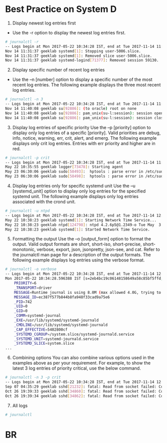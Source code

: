 # Best Practice on System D

1. Display newest log entries first
- Use the -r option to display the newest log entries first.

```bash
# journalctl -r
-- Logs begin at Mon 2017-05-22 10:34:28 IST, end at Tue 2017-11-14 11:31:37 IST. --
Nov 14 11:31:37 geeklab systemd[1]: Stopping user-5006.slice.
Nov 14 11:31:37 geeklab systemd[1]: Removed slice user-5006.slice.
Nov 14 11:31:37 geeklab systemd-logind[71377]: Removed session 59130.
```

2. Display specific number of recent log entries
- Use the –n [number] option to display a specific number of the most recent log entries. The following example displays the three most recent log entries.
```bash
# journalctl -n 3
-- Logs begin at Mon 2017-05-22 10:34:28 IST, end at Tue 2017-11-14 11:40:08 IST. --
Nov 14 11:40:08 geeklab su[92886]: (to oracle) root on none
Nov 14 11:40:08 geeklab su[92886]: pam_unix(su-l:session): session opened for user oracle by (uid=0)
Nov 14 11:40:08 geeklab su[92886]: pam_unix(su-l:session): session closed for user oracle
```


3. Display log entries of specific priority
Use the –p [priority] option to display only log entries of a specific [priority]. Valid priorities are debug, info, notice, warning, err, crit, alert, and emerg. The following example displays only crit log entries. Entries with err priority and higher are in red.
```bash
# journalctl -p crit
-- Logs begin at Mon 2017-05-22 10:34:28 IST, end at Tue 2017-11-14 11:40:08 IST. --
May 22 10:35:55 geeklab logger[73478]: Starting agent
May 23 06:30:06 geeklab sudo[58493]:  hptools : parse error in /etc/sudoers near line 125 ; TTY=pts/0 ; PWD=/home/hptools ;
May 23 06:30:06 geeklab sudo[58498]:  hptools : parse error in /etc/sudoers near line 125 ; TTY=pts/0 ; PWD=/home/hptools ;
```

4. Display log entries only for specific systemd unit
Use the –u [systemd_unit] option to display only log entries for the specified systemd unit. The following example displays only log entries associated with the crond unit.
```bash
# journalctl -u ntpd
-- Logs begin at Mon 2017-05-22 10:34:28 IST, end at Tue 2017-11-14 12:01:40 IST. --
May 22 10:38:23 geeklab systemd[1]: Starting Network Time Service...
May 22 10:38:23 geeklab ntpd[124798]: ntpd 4.2.6p5@1.2349-o Tue May  3 14:43:00 UTC 2016 (1)
May 22 10:38:23 geeklab systemd[1]: Started Network Time Service.
```
5. Formatting the output
Use the –o [output_form] option to format the output. Valid output formats are short, short-iso, short-precise, short-monotonic, verbose, export, json, jsonpretty, json-see, and cat. Refer to the journalctl man page for a description of the output formats. The following example displays log entries using the verbose format.
```bash
# journalctl -o verbose
-- Logs begin at Mon 2017-05-22 10:34:28 IST, end at Tue 2017-11-14 12:05:12 IST. --
Mon 2017-05-22 10:34:28.596388 IST [s=2eb4bc19c06148158649a58c85bf5ffd;i=1;b=20687e1fa4ce4c78a372ea44f064aa3c;m=26fb2c;t=55015ce4328a4;x=da00a88e8477
    PRIORITY=6
    _TRANSPORT=driver
    MESSAGE=Runtime journal is using 8.0M (max allowed 4.0G, trying to leave 4.0G free of 125.8G available → current limit 4.0G).
    MESSAGE_ID=ec387f577b844b8fa948f33cad9a75e6
    _PID=742
    _UID=0
    _GID=0
    _COMM=systemd-journal
    _EXE=/usr/lib/systemd/systemd-journald
    _CMDLINE=/usr/lib/systemd/systemd-journald
    _CAP_EFFECTIVE=5402800cf
    _SYSTEMD_CGROUP=/system.slice/systemd-journald.service
    _SYSTEMD_UNIT=systemd-journald.service
    _SYSTEMD_SLICE=system.slice
...
```

6. Combining options
You can also combine various options used in the examples above as per your requirement. For example, to show the latest 3 log entries of priority critical, use the below command.

```bash
# journalctl -n 3 -p crit
-- Logs begin at Mon 2017-05-22 10:34:28 IST, end at Tue 2017-11-14 12:10:12 IST. --
Sep 07 04:35:29 geeklab sshd[21232]: fatal: Read from socket failed: Connection reset by peer [preauth]
Oct 26 19:39:33 geeklab sshd[34860]: fatal: Read from socket failed: Connection reset by peer [preauth]
Oct 26 19:39:34 geeklab sshd[34862]: fatal: Read from socket failed: Connection reset by peer [preau
```
7. All logs
```bash
# journalctl 
```
# BR
